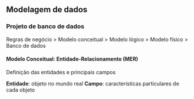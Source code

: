 ## Modelagem de dados
### Projeto de banco de dados

Regras de negócio > Modelo conceitual > Modelo lógico > Modelo físico > Banco de dados

#### Modelo Conceitual: Entidade-Relacionamento (MER)
Definição das entidades e principais campos

**Entidade**: objeto no mundo real
**Campo**: características particulares de cada objeto